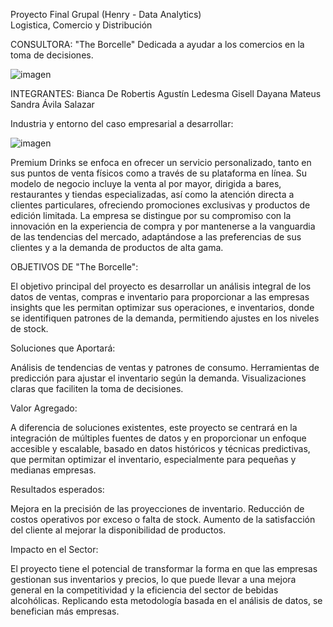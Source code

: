 Proyecto Final Grupal (Henry - Data Analytics)  
Logistica, Comercio y Distribución 



CONSULTORA: "The Borcelle" Dedicada a ayudar a los comercios en la toma de decisiones. 


![imagen](https://github.com/user-attachments/assets/10623915-306d-45b9-a47a-11369d7f285d)

INTEGRANTES: 
Bianca De Robertis 
Agustín Ledesma 
Gisell Dayana Mateus 
Sandra Ávila Salazar 




Industria y entorno del caso empresarial a desarrollar:

![imagen](https://github.com/user-attachments/assets/9cce3483-e8cd-4595-a2a3-ec30ba075069)


Premium Drinks se enfoca en ofrecer un servicio personalizado, tanto en sus puntos de venta físicos como a través de su plataforma en línea.
Su modelo de negocio incluye la venta al por mayor, dirigida a bares, restaurantes y tiendas especializadas, así como la atención directa a clientes particulares, ofreciendo promociones exclusivas y productos de edición limitada.
La empresa se distingue por su compromiso con la innovación en la experiencia de compra y por mantenerse a la vanguardia de las tendencias del mercado, adaptándose a las preferencias de sus clientes y a la demanda de productos de alta gama.



OBJETIVOS DE "The Borcelle":

El objetivo principal del proyecto es desarrollar un análisis integral de los datos de ventas, compras e inventario para proporcionar a las empresas insights que les permitan optimizar sus operaciones, e inventarios,
donde se identifiquen patrones de la demanda, permitiendo ajustes en los niveles de stock.


Soluciones que Aportará:

Análisis de tendencias de ventas y patrones de consumo.
Herramientas de predicción para ajustar el inventario según la demanda.
Visualizaciones claras que faciliten la toma de decisiones.

Valor Agregado:

A diferencia de soluciones existentes, este proyecto se centrará en la integración de múltiples fuentes de datos y en proporcionar un enfoque accesible y escalable,
basado en datos históricos y técnicas predictivas, que permitan optimizar el inventario, especialmente para pequeñas y medianas empresas.

Resultados esperados:

Mejora en la precisión de las proyecciones de inventario.
Reducción de costos operativos por exceso o falta de stock.
Aumento de la satisfacción del cliente al mejorar la disponibilidad de productos.

Impacto en el Sector:

El proyecto tiene el potencial de transformar la forma en que las empresas gestionan sus inventarios y precios, lo que puede llevar a una mejora general en la competitividad  y la eficiencia del sector de bebidas alcohólicas. 
Replicando esta metodología  basada en el análisis de datos, se benefician más empresas.










